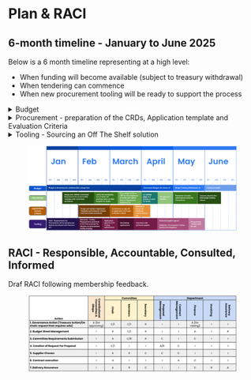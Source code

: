 # Plan & RACI

## 6-month timeline - January to June 2025

Below is a 6 month timeline representing at a high level:

* When funding will become available (subject to treasury withdrawal)
* When tendering can commence
* When new procurement tooling will be ready to support the process

<details>

<summary>Budget</summary>

1. Budget proposal in discussion (Jan-March)
2. Budget proposal shared. (Feb)
3. Net change limit (March)
4. Governance Budget Info Action x5 (April)
5. Budget Treasury withdrawal x 5 (May)
6. Funding available (June)

</details>

<details>

<summary>Procurement - preparation of the CRDs, Application template and Evaluation Criteria </summary>

1. Design and validate Committee Requirement Document (CRD) Template with Committee secretaries (Jan/Feb)
2.  Design and validate Application Template and Evaluation Criteria&#x20;

    with Committee secretaries (Feb)
3. Led by the secretaries, Committees will prioritize items on their budgets to put forward for proposal (Feb/March)
4. Committees to fill out CRD for their high priority items to tender and submit them to Intersect Operational Services (March)
5. Committees to sign-off on CRD, Application template and Evaluation criteria (March)
6. Intersect Operational Services validate completed CRDs and prepare to open for tender (Request For Proposal - RFP) (April)
7. Intersect Operational Services opens RFPs for proposal submissions (End of April)
8. Evaluation of RFPs led by the Committees (May)
9. Contracts awarded in line with budget funding release (June)

</details>

<details>

<summary>Tooling - Sourcing an Off The Shelf solution</summary>

1. Draft - Requirements for Procurement end to end process drafted and shared with Intersect SLT (Jan)
2. Discovery - Tooling Requirements presented to SLT/focus groups for decision on procurement tooling strategy (Feb)
3. Application -  Open for Off The Shelf (OTS) Tooling submissions (End of Feb/March)
4. Shortlisting applications & Interviews with preferred suppliers (March/April)
5. Preferred supplier agreed. Validation through testing and tooling integration. (April/May)
6. Procurement tooling ready for use (May/June)

</details>

<figure><img src="../../.gitbook/assets/image (1).png" alt=""><figcaption></figcaption></figure>

## RACI - Responsible, Accountable, Consulted, Informed

Draf RACI following membership feedback.

<figure><img src="../../.gitbook/assets/image (18).png" alt=""><figcaption></figcaption></figure>
